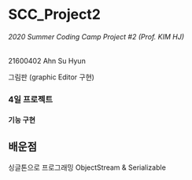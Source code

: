 # SCC_Project2
###### 2020 Summer Coding Camp Project #2 (Prof. KIM HJ)
21600402 Ahn Su Hyun

그림판 (graphic Editor 구현) 



### 4일 프로젝트 
#### 기능 구현


## 배운점 
싱글톤으로 프로그래밍
ObjectStream & Serializable 
